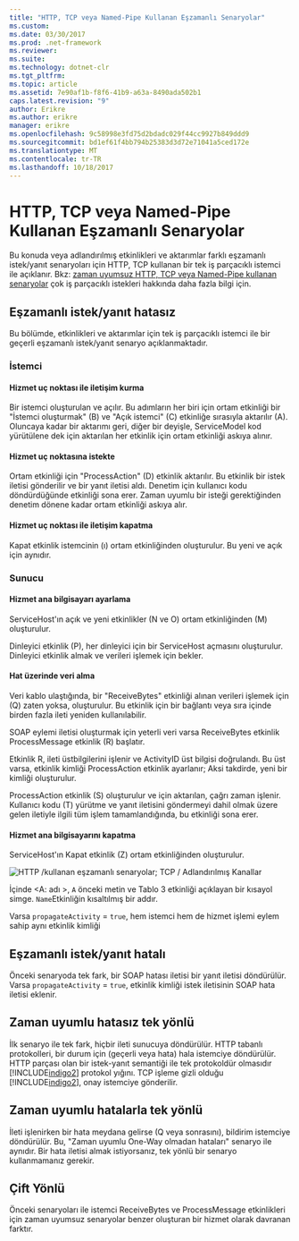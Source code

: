 ```yaml
---
title: "HTTP, TCP veya Named-Pipe Kullanan Eşzamanlı Senaryolar"
ms.custom: 
ms.date: 03/30/2017
ms.prod: .net-framework
ms.reviewer: 
ms.suite: 
ms.technology: dotnet-clr
ms.tgt_pltfrm: 
ms.topic: article
ms.assetid: 7e90af1b-f8f6-41b9-a63a-8490ada502b1
caps.latest.revision: "9"
author: Erikre
ms.author: erikre
manager: erikre
ms.openlocfilehash: 9c58998e3fd75d2bdadc029f44cc9927b849ddd9
ms.sourcegitcommit: bd1ef61f4bb794b25383d3d72e71041a5ced172e
ms.translationtype: MT
ms.contentlocale: tr-TR
ms.lasthandoff: 10/18/2017
---
```

# <a name="synchronous-scenarios-using-http-tcp-or-named-pipe"></a>HTTP, TCP veya Named-Pipe Kullanan Eşzamanlı Senaryolar
Bu konuda veya adlandırılmış etkinlikleri ve aktarımlar farklı eşzamanlı istek/yanıt senaryoları için HTTP, TCP kullanan bir tek iş parçacıklı istemci ile açıklanır. Bkz: [zaman uyumsuz HTTP, TCP veya Named-Pipe kullanan senaryolar](../../../../../docs/framework/wcf/diagnostics/tracing/asynchronous-scenarios-using-http-tcp-or-named-pipe.md) çok iş parçacıklı istekleri hakkında daha fazla bilgi için.  
  
## <a name="synchronous-requestreply-without-errors"></a>Eşzamanlı istek/yanıt hatasız  
 Bu bölümde, etkinlikleri ve aktarımlar için tek iş parçacıklı istemci ile bir geçerli eşzamanlı istek/yanıt senaryo açıklanmaktadır.  
  
### <a name="client"></a>İstemci  
  
#### <a name="establishing-communication-with-service-endpoint"></a>Hizmet uç noktası ile iletişim kurma  
 Bir istemci oluşturulan ve açılır. Bu adımların her biri için ortam etkinliği bir "İstemci oluşturmak" (B) ve "Açık istemci" (C) etkinliğe sırasıyla aktarılır (A). Oluncaya kadar bir aktarımı geri, diğer bir deyişle, ServiceModel kod yürütülene dek için aktarılan her etkinlik için ortam etkinliği askıya alınır.  
  
#### <a name="making-a-request-to-service-endpoint"></a>Hizmet uç noktasına istekte  
 Ortam etkinliği için "ProcessAction" (D) etkinlik aktarılır. Bu etkinlik bir istek iletisi gönderilir ve bir yanıt iletisi aldı. Denetim için kullanıcı kodu döndürdüğünde etkinliği sona erer. Zaman uyumlu bir isteği gerektiğinden denetim dönene kadar ortam etkinliği askıya alır.  
  
#### <a name="closing-communication-with-service-endpoint"></a>Hizmet uç noktası ile iletişim kapatma  
 Kapat etkinlik istemcinin (ı) ortam etkinliğinden oluşturulur. Bu yeni ve açık için aynıdır.  
  
### <a name="server"></a>Sunucu  
  
#### <a name="setting-up-a-service-host"></a>Hizmet ana bilgisayarı ayarlama  
 ServiceHost'ın açık ve yeni etkinlikler (N ve O) ortam etkinliğinden (M) oluşturulur.  
  
 Dinleyici etkinlik (P), her dinleyici için bir ServiceHost açmasını oluşturulur. Dinleyici etkinlik almak ve verileri işlemek için bekler.  
  
#### <a name="receiving-data-on-the-wire"></a>Hat üzerinde veri alma  
 Veri kablo ulaştığında, bir "ReceiveBytes" etkinliği alınan verileri işlemek için (Q) zaten yoksa, oluşturulur. Bu etkinlik için bir bağlantı veya sıra içinde birden fazla ileti yeniden kullanılabilir.  
  
 SOAP eylemi iletisi oluşturmak için yeterli veri varsa ReceiveBytes etkinlik ProcessMessage etkinlik (R) başlatır.  
  
 Etkinlik R, ileti üstbilgilerini işlenir ve ActivityID üst bilgisi doğrulandı. Bu üst varsa, etkinlik kimliği ProcessAction etkinlik ayarlanır; Aksi takdirde, yeni bir kimliği oluşturulur.  
  
 ProcessAction etkinlik (S) oluşturulur ve için aktarılan, çağrı zaman işlenir. Kullanıcı kodu (T) yürütme ve yanıt iletisini göndermeyi dahil olmak üzere gelen iletiyle ilgili tüm işlem tamamlandığında, bu etkinliği sona erer.  
  
#### <a name="closing-a-service-host"></a>Hizmet ana bilgisayarını kapatma  
 ServiceHost'ın Kapat etkinlik (Z) ortam etkinliğinden oluşturulur.  
  
 ![HTTP &#47;kullanan eşzamanlı senaryolar; TCP &#47; Adlandırılmış Kanallar](../../../../../docs/framework/wcf/diagnostics/tracing/media/sync.gif "eşitleme")  
  
 İçinde \<A: adı >, `A` önceki metin ve Tablo 3 etkinliği açıklayan bir kısayol simge. `Name`Etkinliğin kısaltılmış bir addır.  
  
 Varsa `propagateActivity` = `true`, hem istemci hem de hizmet işlemi eylem sahip aynı etkinlik kimliği  
  
## <a name="synchronous-requestreply-with-errors"></a>Eşzamanlı istek/yanıt hatalı  
 Önceki senaryoda tek fark, bir SOAP hatası iletisi bir yanıt iletisi döndürülür. Varsa `propagateActivity` = `true`, etkinlik kimliği istek iletisinin SOAP hata iletisi eklenir.  
  
## <a name="synchronous-one-way-without-errors"></a>Zaman uyumlu hatasız tek yönlü  
 İlk senaryo ile tek fark, hiçbir ileti sunucuya döndürülür. HTTP tabanlı protokolleri, bir durum için (geçerli veya hata) hala istemciye döndürülür. HTTP parçası olan bir istek-yanıt semantiği ile tek protokoldür olmasıdır [!INCLUDE[indigo2](../../../../../includes/indigo2-md.md)] protokol yığını. TCP işleme gizli olduğu [!INCLUDE[indigo2](../../../../../includes/indigo2-md.md)], onay istemciye gönderilir.  
  
## <a name="synchronous-one-way-with-errors"></a>Zaman uyumlu hatalarla tek yönlü  
 İleti işlenirken bir hata meydana gelirse (Q veya sonrasını), bildirim istemciye döndürülür. Bu, "Zaman uyumlu One-Way olmadan hataları" senaryo ile aynıdır. Bir hata iletisi almak istiyorsanız, tek yönlü bir senaryo kullanmamanız gerekir.  
  
## <a name="duplex"></a>Çift Yönlü  
 Önceki senaryoları ile istemci ReceiveBytes ve ProcessMessage etkinlikleri için zaman uyumsuz senaryolar benzer oluşturan bir hizmet olarak davranan farktır.

